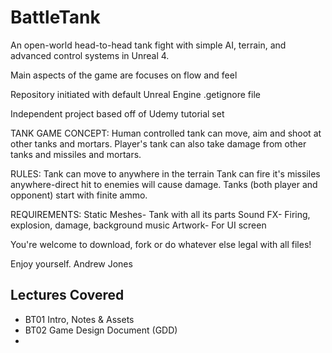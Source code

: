# BattleTank
An open-world head-to-head tank fight with simple AI, terrain, and advanced control systems in Unreal 4.

Main aspects of the game are focuses on flow and feel

Repository initiated with default Unreal Engine .getignore file

Independent project based off of Udemy tutorial set


TANK GAME CONCEPT:
Human controlled tank can move, aim and shoot at other tanks and mortars. Player's tank can also take damage from other tanks and missiles and mortars.
   
RULES:
Tank can move to anywhere in the terrain
Tank can fire it's missiles anywhere-direct hit to enemies will cause damage.
Tanks (both player and opponent) start with finite ammo.

REQUIREMENTS:
Static Meshes- Tank with all its parts
Sound FX- Firing, explosion, damage, background music
Artwork- For UI screen


You're welcome to download, fork or do whatever else legal with all files!

Enjoy yourself. 
Andrew Jones


## Lectures Covered
* BT01 Intro, Notes & Assets
* BT02 Game Design Document (GDD)
*
